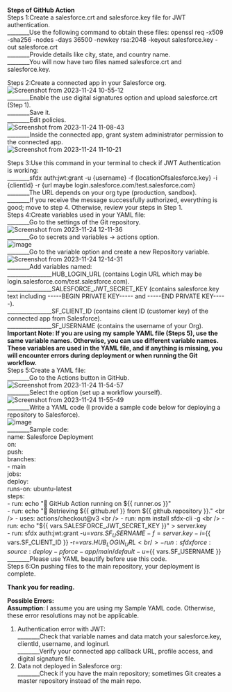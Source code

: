 **Steps of GitHub Action**<br />
Steps 1:Create a salesforce.crt and salesforce.key file for JWT authentication.<br />
________Use the following command to obtain these files: openssl req -x509 -sha256 -nodes -days 36500 -newkey rsa:2048 -keyout salesforce.key -out salesforce.crt<br />
________Provide details like city, state, and country name. <br />
________You will now have two files named salesforce.crt and salesforce.key.<br />
        
Steps 2:Create a connected app in your Salesforce org.<br />
        ![Screenshot from 2023-11-24 10-55-12](https://github.com/Himanshu987399/GitAction/assets/86918713/bf7c46ff-cfa6-48e7-b57a-712d3ccc76c8)<br />
________Enable the use digital signatures option and upload salesforce.crt (Step 1).<br />
________Save it.<br />
________Edit policies.<br />
        ![Screenshot from 2023-11-24 11-08-43](https://github.com/Himanshu987399/GitAction/assets/86918713/21115001-9037-4c3a-a5be-8d583b5d6b68)<br />
________Inside the connected app, grant system administrator permission to the connected app.<br />
        ![Screenshot from 2023-11-24 11-10-21](https://github.com/Himanshu987399/GitAction/assets/86918713/6a5ae140-154c-4b72-86a2-d151ea0253a7)<br />
        
Steps 3:Use this command in your terminal to check if JWT Authentication is working:<br />
________sfdx auth:jwt:grant -u {username} -f {locationOfsalesforce.key} -i {clientId} -r {url maybe login.salesforce.com/test.salesforce.com}<br />
________The URL depends on your org type (production, sandbox).<br />
________If you receive the message successfully authorized, everything is good; move to step 4. Otherwise, review your steps in Step 1.<br />
Steps 4:Create variables used in your YAML file:<br />
________Go to the settings of the Git repository.<br />
        ![Screenshot from 2023-11-24 12-11-36](https://github.com/Himanshu987399/GitAction/assets/86918713/285c94fd-ab9d-44a1-ac49-e2b38df286f8)<br />
________Go to secrets and variables -> actions option.<br />
        ![image](https://github.com/Himanshu987399/GitAction/assets/86918713/ceb2a772-71c8-488e-bdb3-b39befc57236)<br />
________Go to the variable option and create a new Repository variable.<br />
        ![Screenshot from 2023-11-24 12-14-31](https://github.com/Himanshu987399/GitAction/assets/86918713/0791595a-d4cd-487d-a66a-7e866d26874b)<br />
________Add variables named:<br />
________________HUB_LOGIN_URL (contains Login URL which may be login.salesforce.com/test.salesforce.com).<br />
________________SALESFORCE_JWT_SECRET_KEY (contains salesforce.key text including -----BEGIN PRIVATE KEY----- and -----END PRIVATE KEY-----).<br />
________________SF_CLIENT_ID (contains client ID (customer key) of the connected app from Salesforce).<br />
________________SF_USERNAME (contains the username of your Org).<br />
**Important Note: If you are using my sample YAML file (Steps 5), use the same variable names. Otherwise, you can use different variable names. These variables are used in the YAML file, and if anything is missing, you will encounter errors during deployment or when running the Git workflow.** <br />
Steps 5:Create a YAML file:<br />
________Go to the Actions button in GitHub.<br />
        ![Screenshot from 2023-11-24 11-54-57](https://github.com/Himanshu987399/GitAction/assets/86918713/76ffd1a3-590e-4d79-9b93-b2f3a7de679f)<br />
________Select the option (set up a workflow yourself).<br />
        ![Screenshot from 2023-11-24 11-55-49](https://github.com/Himanshu987399/GitAction/assets/86918713/3436f6b3-bb76-43ce-9cdd-1c2d334e8c7d)<br />
________Write a YAML code (I provide a sample code below for deploying a repository to Salesforce).<br />
        ![image](https://github.com/Himanshu987399/GitAction/assets/86918713/3a26fc71-d34d-4671-b51f-8fd78db99bec)<br />
________Sample code:<br />
                name: Salesforce Deployment <br />
                on: <br />
                  push: <br />
                    branches: <br />
                      - main <br />
                jobs: <br />
                  deploy: <br />
                    runs-on: ubuntu-latest <br />
                    steps: <br />
                      - run: echo "🐧 GitHub Action running on ${{ runner.os }}" <br />
                      - run: echo "🔎 Retrieving ${{ github.ref }} from ${{ github.repository }}." <br />
                      - uses: actions/checkout@v3 <br />
                      - run: npm install sfdx-cli -g <br />
                      - run: echo "${{ vars.SALESFORCE_JWT_SECRET_KEY }}" > server.key <br />
                      - run: sfdx auth:jwt:grant -u=${{ vars.SF_USERNAME }}  -f=server.key -i=${{ vars.SF_CLIENT_ID }} -r=${{vars.HUB_LOGIN_URL}} <br />
                      - run: sfdx force:source:deploy -p force-app/main/default -u=${{ vars.SF_USERNAME }} <br />
________Please use YAML beautify before use this code.        
Steps 6:On pushing files to the main repository, your deployment is complete. <br />

**Thank you for reading.** <br />

**Possible Errors:** <br />
**Assumption**: I assume you are using my Sample YAML code. Otherwise, these error resolutions may not be applicable. <br />

1) Authentication error with JWT: <br />
________Check that variable names and data match your salesforce.key, clientId, username, and loginurl. <br />
________Verify your connected app callback URL, profile access, and digital signature file. <br />
2) Data not deployed in Salesforce org: <br />
________Check if you have the main repository; sometimes Git creates a master repository instead of the main repo. <br />





